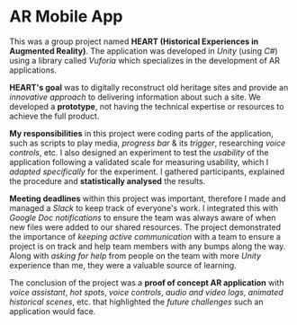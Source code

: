 # AR Mobile App

This was a group project named **HEART (Historical Experiences in Augmented Reality)**. The application was developed in
*Unity* (using *C#*) using a library called *Vuforia* which specializes in the development of AR applications.

**HEART's goal** was to digitally reconstruct old heritage sites and provide an *innovative approach* to delivering
information about such a site. We developed a **prototype**, not having the technical expertise or resources to achieve
the full product.

**My responsibilities** in this project were coding parts of the application, such as scripts to play media, *progress
bar* & its *trigger*, researching *voice controls*, etc. I also designed an experiment to test the *usability* of the
application following a validated scale for measuring usability, which I *adapted specifically* for the experiment. I
gathered participants, explained the procedure and **statistically analysed** the results.

**Meeting deadlines** within this project was important, therefore I made and managed a *Slack* to keep
track of everyone's work. I integrated this with *Google Doc notifications* to ensure the team was always aware of when
new files were added to our shared resources. The project demonstrated the importance of *keeping active communication*
with a team to ensure a project is on track and help team members with any bumps along the way. Along with *asking for
help* from people on the team with more *Unity* experience than me, they were a valuable source of learning.

The conclusion of the project was a **proof of concept AR application** with *voice assistant*, *hot spots*, *voice
controls*, *audio and video logs*, *animated historical scenes*, etc. that highlighted the *future challenges* such an
application would face.
